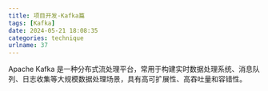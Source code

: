 ```yaml
---
title: 项目开发-Kafka篇
tags: [Kafka]
date: 2024-05-21 18:08:35
categories: technique
urlname: 37
---
```


Apache Kafka 是一种分布式流处理平台，常用于构建实时数据处理系统、消息队列、日志收集等大规模数据处理场景，具有高可扩展性、高吞吐量和容错性。



